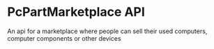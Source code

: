 # PcPartMarketplace API

An api for a marketplace where people can sell their used computers, computer components or other devices
